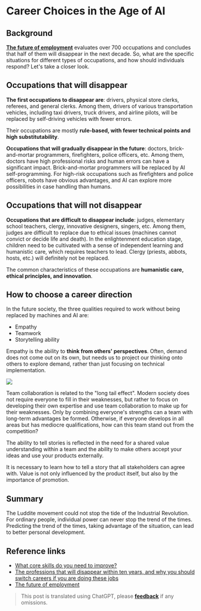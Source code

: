 # Career Choices in the Age of AI

## Background

[**The future of employment**](http://sep4u.gr/wp-content/uploads/The_Future_of_Employment_ox_2013.pdf) evaluates over 700 occupations and concludes that half of them will disappear in the next decade. So, what are the specific situations for different types of occupations, and how should individuals respond? Let's take a closer look.

## Occupations that will disappear

**The first occupations to disappear are**: drivers, physical store clerks, referees, and general clerks. Among them, drivers of various transportation vehicles, including taxi drivers, truck drivers, and airline pilots, will be replaced by self-driving vehicles with fewer errors.

Their occupations are mostly **rule-based, with fewer technical points and high substitutability**.

**Occupations that will gradually disappear in the future**: doctors, brick-and-mortar programmers, firefighters, police officers, etc. Among them, doctors have high professional risks and human errors can have a significant impact. Brick-and-mortar programmers will be replaced by AI self-programming. For high-risk occupations such as firefighters and police officers, robots have obvious advantages, and AI can explore more possibilities in case handling than humans.

## Occupations that will not disappear

**Occupations that are difficult to disappear include**: judges, elementary school teachers, clergy, innovative designers, singers, etc. Among them, judges are difficult to replace due to ethical issues (machines cannot convict or decide life and death). In the enlightenment education stage, children need to be cultivated with a sense of independent learning and humanistic care, which requires teachers to lead. Clergy (priests, abbots, hosts, etc.) will definitely not be replaced.

The common characteristics of these occupations are **humanistic care, ethical principles, and innovation**.

## How to choose a career direction

In the future society, the three qualities required to work without being replaced by machines and AI are:

- Empathy
- Teamwork
- Storytelling ability

Empathy is the ability to **think from others' perspectives**. Often, demand does not come out on its own, but needs us to project our thinking onto others to explore demand, rather than just focusing on technical implementation.

![](https://wiki-media-1253965369.cos.ap-guangzhou.myqcloud.com/img/20200226140150.png)

Team collaboration is related to the "long tail effect". Modern society does not require everyone to fill in their weaknesses, but rather to focus on developing their own expertise and use team collaboration to make up for their weaknesses. Only by combining everyone's strengths can a team with long-term advantages be formed. Otherwise, if everyone develops in all areas but has mediocre qualifications, how can this team stand out from the competition?

The ability to tell stories is reflected in the need for a shared value understanding within a team and the ability to make others accept your ideas and use your products externally.

It is necessary to learn how to tell a story that all stakeholders can agree with. Value is not only influenced by the product itself, but also by the importance of promotion.

## Summary

The Luddite movement could not stop the tide of the Industrial Revolution. For ordinary people, individual power can never stop the trend of the times. Predicting the trend of the times, taking advantage of the situation, can lead to better personal development.

## Reference links

- [What core skills do you need to improve?](https://mp.weixin.qq.com/s?__biz=MzIyODI1MzYyNA==&mid=2653540387&idx=1&sn=985fbe7c3ca0a3ac90d5f56356eac31a&scene=21##wechat_redirect)
- [The professions that will disappear within ten years, and why you should switch careers if you are doing these jobs](https://www.youtube.com/watch?v=Mshz9DxQLbE&list=PLxaBD9eBZcGTZaMZ-3HN5zXFQ06FDOjzJ&index=2&t=0s)
- [The future of employment](http://sep4u.gr/wp-content/uploads/The_Future_of_Employment_ox_2013.pdf)

> This post is translated using ChatGPT, please [**feedback**](https://github.com/linyuxuanlin/Wiki_MkDocs/issues/new) if any omissions.

